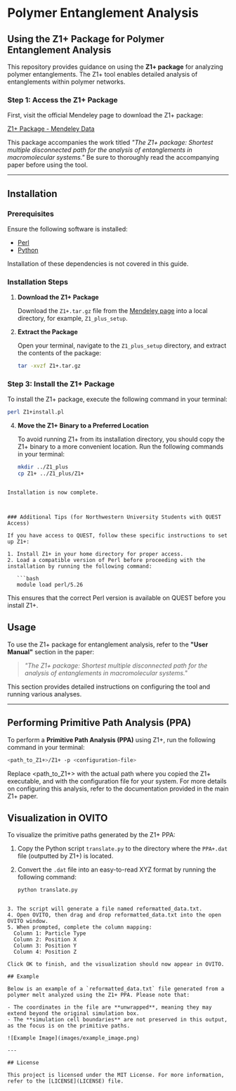 # Polymer Entanglement Analysis

## Using the Z1+ Package for Polymer Entanglement Analysis

This repository provides guidance on using the **Z1+ package** for analyzing polymer entanglements. The Z1+ tool enables detailed analysis of entanglements within polymer networks.

### Step 1: Access the Z1+ Package

First, visit the official Mendeley page to download the Z1+ package:

[Z1+ Package - Mendeley Data](https://data.mendeley.com/datasets/m425t6xtwr/1)

This package accompanies the work titled *"The Z1+ package: Shortest multiple disconnected path for the analysis of entanglements in macromolecular systems."* Be sure to thoroughly read the accompanying paper before using the tool.

---

## Installation

### Prerequisites

Ensure the following software is installed:

- [Perl](https://www.perl.org/get.html)
- [Python](https://www.python.org/)

Installation of these dependencies is not covered in this guide.

### Installation Steps

1. **Download the Z1+ Package**

   Download the `Z1+.tar.gz` file from the [Mendeley page](https://data.mendeley.com/datasets/m425t6xtwr/1) into a local directory, for example, `Z1_plus_setup`.

2. **Extract the Package**

   Open your terminal, navigate to the `Z1_plus_setup` directory, and extract the contents of the package:

   ```bash
   tar -xvzf Z1+.tar.gz
   ```

### Step 3: Install the Z1+ Package

To install the Z1+ package, execute the following command in your terminal:

```bash
perl Z1+install.pl
```


4. **Move the Z1+ Binary to a Preferred Location**

   To avoid running Z1+ from its installation directory, you should copy the Z1+ binary to a more convenient location. Run the following commands in your terminal:

   ```bash
   mkdir ../Z1_plus
   cp Z1+ ../Z1_plus/Z1+
```

Installation is now complete.



### Additional Tips (for Northwestern University Students with QUEST Access)

If you have access to QUEST, follow these specific instructions to set up Z1+:

1. Install Z1+ in your home directory for proper access.
2. Load a compatible version of Perl before proceeding with the installation by running the following command:

   ```bash
   module load perl/5.26
```

This ensures that the correct Perl version is available on QUEST before you install Z1+.


## Usage

To use the Z1+ package for entanglement analysis, refer to the **"User Manual"** section in the paper:

> *"The Z1+ package: Shortest multiple disconnected path for the analysis of entanglements in macromolecular systems."*

This section provides detailed instructions on configuring the tool and running various analyses.

---

## Performing Primitive Path Analysis (PPA)

To perform a **Primitive Path Analysis (PPA)** using Z1+, run the following command in your terminal:

```bash
<path_to_Z1+>/Z1+ -p <configuration-file>
```

Replace <path_to_Z1+> with the actual path where you copied the Z1+ executable, and <configuration-file> with the configuration file for your system. For more details on configuring this analysis, refer to the documentation provided in the main Z1+ paper.


## Visualization in OVITO

To visualize the primitive paths generated by the Z1+ PPA:

1. Copy the Python script `translate.py` to the directory where the `PPA+.dat` file (outputted by Z1+) is located.
2. Convert the `.dat` file into an easy-to-read XYZ format by running the following command:

   ```bash
   python translate.py
```

3. The script will generate a file named reformatted_data.txt.
4. Open OVITO, then drag and drop reformatted_data.txt into the open OVITO window.
5. When prompted, complete the column mapping:
  Column 1: Particle Type
  Column 2: Position X
  Column 3: Position Y
  Column 4: Position Z

Click OK to finish, and the visualization should now appear in OVITO.

## Example

Below is an example of a `reformatted_data.txt` file generated from a polymer melt analyzed using the Z1+ PPA. Please note that:

- The coordinates in the file are **unwrapped**, meaning they may extend beyond the original simulation box.
- The **simulation cell boundaries** are not preserved in this output, as the focus is on the primitive paths.

![Example Image](images/example_image.png)

---

## License

This project is licensed under the MIT License. For more information, refer to the [LICENSE](LICENSE) file.


